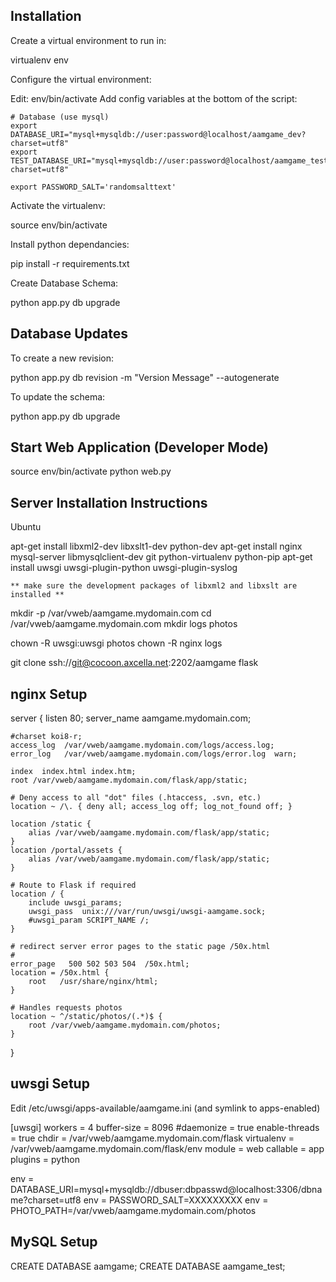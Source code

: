 
Installation
------------

Create a virtual environment to run in:

  virtualenv env

Configure the virtual environment:

  Edit: env/bin/activate
  Add config variables at the bottom of the script:
  
    # Database (use mysql)
    export DATABASE_URI="mysql+mysqldb://user:password@localhost/aamgame_dev?charset=utf8"
    export TEST_DATABASE_URI="mysql+mysqldb://user:password@localhost/aamgame_test?charset=utf8"

    export PASSWORD_SALT='randomsalttext'

Activate the virtualenv:

  source env/bin/activate

  
Install python dependancies:

  pip install -r requirements.txt


Create Database Schema:

  python app.py db upgrade  



Database Updates
----------------

To create a new revision:

  python app.py db revision -m "Version Message" --autogenerate
  
To update the schema:
  
  python app.py db upgrade



 
Start Web Application (Developer Mode)
--------------------------------------

  source env/bin/activate
  python web.py




Server Installation Instructions
--------------------------------

Ubuntu

apt-get install libxml2-dev libxslt1-dev python-dev
apt-get install nginx mysql-server libmysqlclient-dev git python-virtualenv python-pip
apt-get install uwsgi uwsgi-plugin-python uwsgi-plugin-syslog

    ** make sure the development packages of libxml2 and libxslt are installed **


mkdir -p /var/vweb/aamgame.mydomain.com
cd /var/vweb/aamgame.mydomain.com
mkdir logs photos

chown -R uwsgi:uwsgi photos 
chown -R nginx logs


git clone ssh://git@cocoon.axcella.net:2202/aamgame flask


nginx Setup
-----------

server {
    listen       80;
    server_name  aamgame.mydomain.com;

    #charset koi8-r;
    access_log  /var/vweb/aamgame.mydomain.com/logs/access.log;
    error_log   /var/vweb/aamgame.mydomain.com/logs/error.log  warn;

    index  index.html index.htm;
    root /var/vweb/aamgame.mydomain.com/flask/app/static;

    # Deny access to all "dot" files (.htaccess, .svn, etc.)
    location ~ /\. { deny all; access_log off; log_not_found off; }

    location /static {
        alias /var/vweb/aamgame.mydomain.com/flask/app/static;
    }
    location /portal/assets {
        alias /var/vweb/aamgame.mydomain.com/flask/app/static;
    }

    # Route to Flask if required
    location / {
        include uwsgi_params;
        uwsgi_pass  unix:///var/run/uwsgi/uwsgi-aamgame.sock;
        #uwsgi_param SCRIPT_NAME /;
    }

    # redirect server error pages to the static page /50x.html
    #
    error_page   500 502 503 504  /50x.html;
    location = /50x.html {
        root   /usr/share/nginx/html;
    }

    # Handles requests photos
    location ~ ^/static/photos/(.*)$ {
        root /var/vweb/aamgame.mydomain.com/photos;
    }

}


uwsgi Setup
-----------

Edit /etc/uwsgi/apps-available/aamgame.ini (and symlink to apps-enabled)

[uwsgi]
workers = 4
buffer-size = 8096
#daemonize = true
enable-threads = true
chdir = /var/vweb/aamgame.mydomain.com/flask
virtualenv = /var/vweb/aamgame.mydomain.com/flask/env
module = web 
callable = app
plugins = python

env = DATABASE_URI=mysql+mysqldb://dbuser:dbpasswd@localhost:3306/dbname?charset=utf8
env = PASSWORD_SALT=XXXXXXXXX
env = PHOTO_PATH=/var/vweb/aamgame.mydomain.com/photos




MySQL Setup
-----------

CREATE DATABASE aamgame;
CREATE DATABASE aamgame_test;

